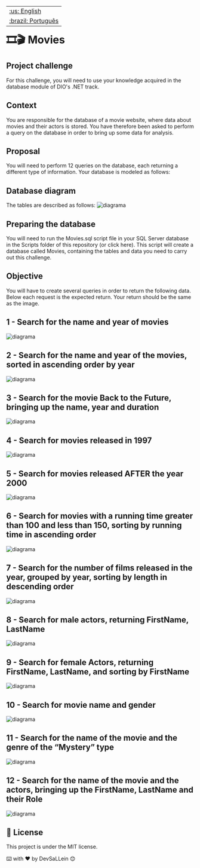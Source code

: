 <table align="right">
 	<tr>
		<td>
			<a href="https://github.com/DevSaLLein/MySQL-Movies/blob/main/README.md">:us: English</a>
		</td>
	</tr>
 	<tr>
		<td>
			<a href="https://github.com/DevSaLLein/MySQL-Movies/blob/main/README-BR.md">:brazil: Português</a>
		</td>
	</tr>
</table>

#

# 🎞️🎬 Movies

## Project challenge
For this challenge, you will need to use your knowledge acquired in the database module of DIO's .NET track.

## Context
You are responsible for the database of a movie website, where data about movies and their actors is stored. You have therefore been asked to perform a query on the database in order to bring up some data for analysis.

## Proposal
You will need to perform 12 queries on the database, each returning a different type of information. Your database is modeled as follows:

## Database diagram

The tables are described as follows:
![diagrama](images/diagram.png)

## Preparing the database
You will need to run the Movies.sql script file in your SQL Server database in the Scripts folder of this repository (or click here). This script will create a database called Movies, containing the tables and data you need to carry out this challenge.

## Objective
You will have to create several queries in order to return the following data. Below each request is the expected return. Your return should be the same as the image.

## 1 - Search for the name and year of movies
![diagrama](images/1.png)

## 2 - Search for the name and year of the movies, sorted in ascending order by year
![diagrama](images/2.png)

## 3 - Search for the movie Back to the Future, bringing up the name, year and duration
![diagrama](images/3.png)

## 4 - Search for movies released in 1997
![diagrama](images/4.png)

## 5 - Search for movies released AFTER the year 2000
![diagrama](images/5.png)

## 6 - Search for movies with a running time greater than 100 and less than 150, sorting by running time in ascending order
![diagrama](images/6.png)

## 7 - Search for the number of films released in the year, grouped by year, sorting by length in descending order
![diagrama](images/7.png)

## 8 - Search for male actors, returning FirstName, LastName
![diagrama](images/8.png)

## 9 - Search for female Actors, returning FirstName, LastName, and sorting by FirstName
![diagrama](images/9.png)

## 10 - Search for movie name and gender
![diagrama](images/10.png)

## 11 - Search for the name of the movie and the genre of the “Mystery” type
![diagrama](images/11.png)

## 12 - Search for the name of the movie and the actors, bringing up the FirstName, LastName and their Role
![diagrama](images/12.png)

## 📝 License
This project is under the MIT license.

⌨️ with ❤️ by DevSaLLein 😊